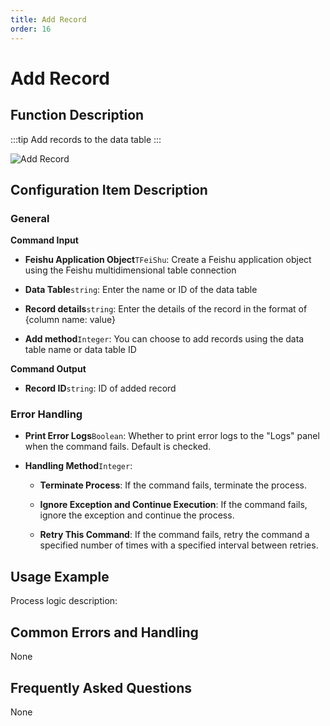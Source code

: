 ```yaml
---
title: Add Record
order: 16
---
```


# Add Record

## Function Description

:::tip 
Add records to the data table
:::

![Add Record](../../../../assets/Add%20Record_command.png)

## Configuration Item Description

### General

**Command Input**

- **Feishu Application Object**`TFeiShu`: Create a Feishu application object using the Feishu multidimensional table connection

- **Data Table**`string`: Enter the name or ID of the data table

- **Record details**`string`: Enter the details of the record in the format of {column name: value}

- **Add method**`Integer`: You can choose to add records using the data table name or data table ID


**Command Output**

- **Record ID**`string`: ID of added record

### Error Handling

- **Print Error Logs**`Boolean`: Whether to print error logs to the "Logs" panel when the command fails. Default is checked. 

- **Handling Method**`Integer`:

    - **Terminate Process**: If the command fails, terminate the process.

    - **Ignore Exception and Continue Execution**: If the command fails, ignore the exception and continue the process.

    - **Retry This Command**: If the command fails, retry the command a specified number of times with a specified interval between retries.

## Usage Example

Process logic description:

## Common Errors and Handling

None

## Frequently Asked Questions

None

